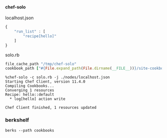 #### chef-solo

localhost.json

```javascript
{
    "run_list" : [
        "recipe[hello]"
    ]
}
```


solo.rb

```ruby
file_cache_path "/tmp/chef-solo"
cookbook_path ["#{File.expand_path(File.dirname(__FILE__))}/site-cookbooks"]
```

```
%chef-solo -c solo.rb -j ./nodes/localhost.json
Starting Chef Client, version 11.4.0
Compiling Cookbooks...
Converging 1 resources
Recipe: hello::default
  * log[hello] action write

Chef Client finished, 1 resources updated
```


### berkshelf

```
berks --path cookbooks
```